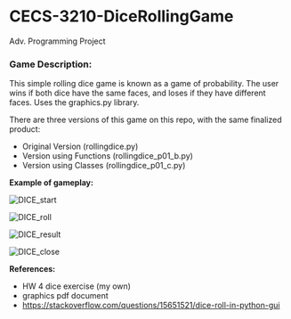# CECS-3210-DiceRollingGame
Adv. Programming Project

### **Game Description:**
This simple rolling dice game is known as a game of probability. The user wins if both dice have the same faces, and loses if they have different faces. Uses the graphics.py library.

There are three versions of this game on this repo, with the same finalized product:
- Original Version (rollingdice.py)
- Version using Functions (rollingdice_p01_b.py)
- Version using Classes (rollingdice_p01_c.py)

**Example of gameplay:**

![DICE_start](https://github.com/edmariemarr/Dice-Rolling-Game/blob/main/img/Capture1.PNG?raw=true?)

![DICE_roll](https://github.com/edmariemarr/Dice-Rolling-Game/blob/main/img/Capture2.PNG?raw=true)

![DICE_result](https://github.com/edmariemarr/Dice-Rolling-Game/blob/main/img/Capture3.PNG?raw=true)

![DICE_close](https://github.com/edmariemarr/Dice-Rolling-Game/blob/main/img/Capture4.PNG?raw=true)

**References:**
- HW 4 dice exercise (my own)
- graphics pdf document
- https://stackoverflow.com/questions/15651521/dice-roll-in-python-gui
